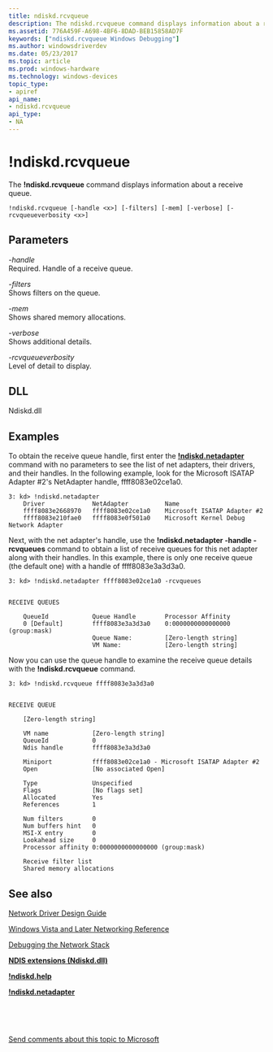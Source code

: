 ```yaml
---
title: ndiskd.rcvqueue
description: The ndiskd.rcvqueue command displays information about a receive queue.
ms.assetid: 776A459F-A698-4BF6-8DAD-BEB15858AD7F
keywords: ["ndiskd.rcvqueue Windows Debugging"]
ms.author: windowsdriverdev
ms.date: 05/23/2017
ms.topic: article
ms.prod: windows-hardware
ms.technology: windows-devices
topic_type:
- apiref
api_name:
- ndiskd.rcvqueue
api_type:
- NA
---
```


# !ndiskd.rcvqueue


The **!ndiskd.rcvqueue** command displays information about a receive queue.

```
!ndiskd.rcvqueue [-handle <x>] [-filters] [-mem] [-verbose] [-rcvqueueverbosity <x>] 
```

## <span id="ddk__devobj_dbg"></span><span id="DDK__DEVOBJ_DBG"></span>Parameters


<span id="_______-handle______"></span><span id="_______-HANDLE______"></span> *-handle*   
Required. Handle of a receive queue.

<span id="_______-filters______"></span><span id="_______-FILTERS______"></span> *-filters*   
Shows filters on the queue.

<span id="_______-mem______"></span><span id="_______-MEM______"></span> *-mem*   
Shows shared memory allocations.

<span id="_______-verbose______"></span><span id="_______-VERBOSE______"></span> *-verbose*   
Shows additional details.

<span id="_______-rcvqueueverbosity______"></span><span id="_______-RCVQUEUEVERBOSITY______"></span> *-rcvqueueverbosity*   
Level of detail to display.

## <span id="DLL"></span><span id="dll"></span>DLL


Ndiskd.dll

Examples
--------

To obtain the receive queue handle, first enter the [**!ndiskd.netadapter**](-ndiskd-netadapter.md) command with no parameters to see the list of net adapters, their drivers, and their handles. In the following example, look for the Microsoft ISATAP Adapter \#2's NetAdapter handle, ffff8083e02ce1a0.

```
3: kd> !ndiskd.netadapter
    Driver             NetAdapter          Name                                 
    ffff8083e2668970   ffff8083e02ce1a0    Microsoft ISATAP Adapter #2
    ffff8083e210fae0   ffff8083e0f501a0    Microsoft Kernel Debug Network Adapter
```

Next, with the net adapter's handle, use the **!ndiskd.netadapter -handle -rcvqueues** command to obtain a list of receive queues for this net adapter along with their handles. In this example, there is only one receive queue (the default one) with a handle of ffff8083e3a3d3a0.

```
3: kd> !ndiskd.netadapter ffff8083e02ce1a0 -rcvqueues


RECEIVE QUEUES

    QueueId            Queue Handle        Processor Affinity                   
    0 [Default]        ffff8083e3a3d3a0    0:0000000000000000 (group:mask)
                       Queue Name:         [Zero-length string]
                       VM Name:            [Zero-length string]
```

Now you can use the queue handle to examine the receive queue details with the **!ndiskd.rcvqueue** command.

```
3: kd> !ndiskd.rcvqueue ffff8083e3a3d3a0


RECEIVE QUEUE

    [Zero-length string]

    VM name            [Zero-length string]
    QueueId            0
    Ndis handle        ffff8083e3a3d3a0

    Miniport           ffff8083e02ce1a0 - Microsoft ISATAP Adapter #2
    Open               [No associated Open]

    Type               Unspecified
    Flags              [No flags set]
    Allocated          Yes
    References         1

    Num filters        0
    Num buffers hint   0
    MSI-X entry        0
    Lookahead size     0
    Processor affinity 0:0000000000000000 (group:mask)

    Receive filter list
    Shared memory allocations
```

## <span id="see_also"></span>See also


[Network Driver Design Guide](https://msdn.microsoft.com/windows/hardware/drivers/network/index)

[Windows Vista and Later Networking Reference](https://msdn.microsoft.com/library/windows/hardware/ff571081)

[Debugging the Network Stack](https://go.microsoft.com/fwlink/p/?linkid=845311)

[**NDIS extensions (Ndiskd.dll)**](ndis-extensions--ndiskd-dll-.md)

[**!ndiskd.help**](-ndiskd-help.md)

[**!ndiskd.netadapter**](-ndiskd-netadapter.md)

 

 

[Send comments about this topic to Microsoft](mailto:wsddocfb@microsoft.com?subject=Documentation%20feedback%20[debugger\debugger]:%20!ndiskd.rcvqueue%20%20RELEASE:%20%285/15/2017%29&body=%0A%0APRIVACY%20STATEMENT%0A%0AWe%20use%20your%20feedback%20to%20improve%20the%20documentation.%20We%20don't%20use%20your%20email%20address%20for%20any%20other%20purpose,%20and%20we'll%20remove%20your%20email%20address%20from%20our%20system%20after%20the%20issue%20that%20you're%20reporting%20is%20fixed.%20While%20we're%20working%20to%20fix%20this%20issue,%20we%20might%20send%20you%20an%20email%20message%20to%20ask%20for%20more%20info.%20Later,%20we%20might%20also%20send%20you%20an%20email%20message%20to%20let%20you%20know%20that%20we've%20addressed%20your%20feedback.%0A%0AFor%20more%20info%20about%20Microsoft's%20privacy%20policy,%20see%20http://privacy.microsoft.com/default.aspx. "Send comments about this topic to Microsoft")





